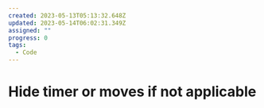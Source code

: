 ```yaml
---
created: 2023-05-13T05:13:32.648Z
updated: 2023-05-14T06:02:31.349Z
assigned: ""
progress: 0
tags:
  - Code
---
```


# Hide timer or moves if not applicable
